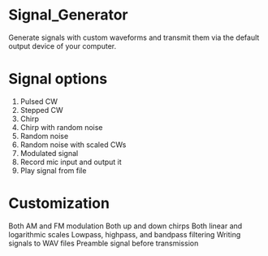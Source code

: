 # Signal_Generator
Generate signals with custom waveforms and transmit them via the default output device of your computer.

# Signal options
1. Pulsed CW
2. Stepped CW
3. Chirp
4. Chirp with random noise
5. Random noise
6. Random noise with scaled CWs
7. Modulated signal
8. Record mic input and output it
9. Play signal from file

# Customization
Both AM and FM modulation
Both up and down chirps
Both linear and logarithmic scales
Lowpass, highpass, and bandpass filtering
Writing signals to WAV files
Preamble signal before transmission
